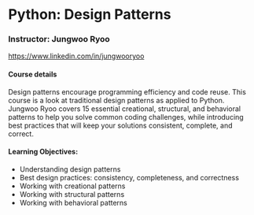 # Python: Design Patterns
### Instructor: Jungwoo Ryoo
https://www.linkedin.com/in/jungwooryoo

#### Course details
Design patterns encourage programming efficiency and code reuse. This course is a look at traditional design patterns as applied to Python. Jungwoo Ryoo covers 15 essential creational, structural, and behavioral patterns to help you solve common coding challenges, while introducing best practices that will keep your solutions consistent, complete, and correct.

#### Learning Objectives:
* Understanding design patterns
* Best design practices: consistency, completeness, and correctness
* Working with creational patterns
* Working with structural patterns
* Working with behavioral patterns
